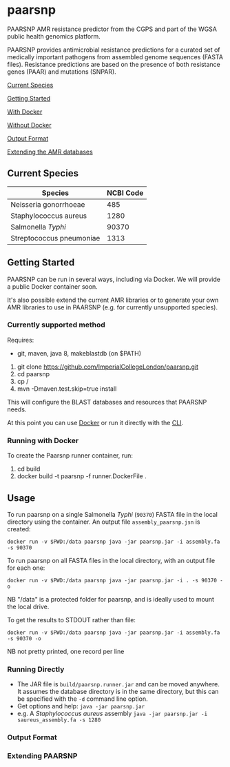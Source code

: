 # paarsnp
PAARSNP AMR resistance predictor from the CGPS and part of the WGSA public health genomics platform.

PAARSNP provides antimicrobial resistance predictions for a curated set of medically important pathogens from assembled genome sequences (FASTA files). Resistance predictions are based on the presence of both resistance genes (PAAR) and mutations (SNPAR).

[Current Species](#current-species)

[Getting Started](#getting-started)

[With Docker](#running-with-docker)

[Without Docker](#running-directly)

[Output Format](#output-format)

[Extending the AMR databases](#extending-paarsnp)

## Current Species

| Species | NCBI Code |
|---|---|
| Neisseria gonorrhoeae | 485 |
| Staphylococcus aureus | 1280 |
| Salmonella _Typhi_ | 90370 |
| Streptococcus pneumoniae | 1313 |

## Getting Started

PAARSNP can be run in several ways, including via Docker. We will provide a public Docker container soon.

It's also possible extend the current AMR libraries or to generate your own AMR libraries to use in PAARSNP (e.g. for currently unsupported species).

### Currently supported method

Requires:
* git, maven, java 8, makeblastdb (on $PATH)

1. git clone https://github.com/ImperialCollegeLondon/paarsnp.git
1. cd paarsnp
1. cp /
1. mvn -Dmaven.test.skip=true install

This will configure the BLAST databases and resources that PAARSNP needs.

At this point you can use [Docker](#running-with-docker) or run it directly with the [CLI](#running-directly).

### Running with Docker

To create the Paarsnp runner container, run:

1. cd build
1. docker build -t paarsnp -f runner.DockerFile .

Usage
-----

To run paarsnp on a single Salmonella _Typhi_ (`90370`) FASTA file in the local directory using the container. An output file `assembly_paarsnp.jsn` is created:

`docker run -v $PWD:/data paarsnp java -jar paarsnp.jar -i assembly.fa -s 90370`

To run paarsnp on all FASTA files in the local directory, with an output file for each one:

`docker run -v $PWD:/data paarsnp java -jar paarsnp.jar -i . -s 90370 -o`

NB "/data" is a protected folder for paarsnp, and is ideally used to mount the local drive.

To get the results to STDOUT rather than file:

`docker run -v $PWD:/data paarsnp java -jar paarsnp.jar -i assembly.fa -s 90370 -o`

NB not pretty printed, one record per line

### Running Directly

* The JAR file is `build/paarsnp.runner.jar` and can be moved anywhere. It assumes the database directory is in the same directory, but this can be specified with the `-d` command line option.
* Get options and help: `java -jar paarsnp.jar`
* e.g. A _Staphylococcus aureus_ assembly `java -jar paarsnp.jar -i saureus_assembly.fa -s 1280`

### Output Format

### Extending PAARSNP
